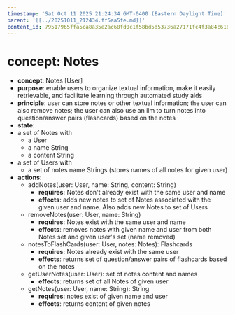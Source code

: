 ```yaml
---
timestamp: 'Sat Oct 11 2025 21:24:34 GMT-0400 (Eastern Daylight Time)'
parent: '[[../20251011_212434.ff5aa5fe.md]]'
content_id: 79517965ffa5ca8a35e2ac68fd0c1f58bd5d53736a27171fc4f3a84c618ce71d
---
```


# concept: Notes

* **concept**: Notes \[User]
* **purpose**: enable users to organize textual information, make it easily retrievable, and facilitate learning through automated study aids
* **principle**:
  user can store notes or other textual information;
  the user can also remove notes;
  the user can also use an llm to turn notes into question/answer pairs (flashcards) based on the notes
* **state**:
* a set of Notes with
  * a User
  * a name String
  * a content String
* a set of Users with
  * a set of notes name Strings (stores names of all notes for given user)
* **actions**:
  * addNotes(user: User, name: String, content: String)
    * **requires**: Notes don't already exist with the same user and name
    * **effects**: adds new notes to set of Notes associated with the given user and name. Also adds new Notes to set of Users
  * removeNotes(user: User, name: String)
    * **requires**: Notes exist with the same user and name
    * **effects**: removes notes with given name and user from both Notes set and given user's set (name removed)
  * notesToFlashCards(user: User, notes: Notes): Flashcards
    * **requires**: Notes already exist with the same user
    * **effects**: returns set of question/answer pairs of flashcards based on the notes
  * getUserNotes(user: User): set of notes content and names
    * **effects**: returns set of all Notes of given user
  * getNotes(user: User, name: String): String
    * **requires**: notes exist of given name and user
    * **effects**: returns content of given notes
